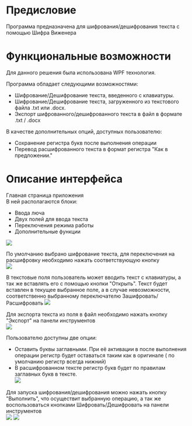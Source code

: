 # Предисловие
Программа предназначена для шифрования/дешифрования текста с помощью Шифра Виженера

# Функциональные возможности
Для данного решения была использована WPF технология.

Программа обладает следующими возможностями:  
- Шифрование/Дешифрование текста, введенного с клавиатуры.  
- Шифрование/Дешифрование текста, загруженного из текстового файла .txt или .docx.  
- Экспорт шифрованного/дешифрованного текста в файл в формате .txt / .docx  

В качестве дополнительных опций, доступных пользователю:  
- Сохранение регистра букв после выполнения операции  
- Перевод расшифрованного текста в формат регистра "Как в предложении."  

# Описание интерфейса
Главная страница приложения  
В ней располагаются блоки:  
- Ввода люча  
- Двух полей для ввода текста  
- Переключения режима работы  
- Дополнительные функции  

![](https://github.com/Mur-mur/Kurs_WPF/blob/master/Description%20Pictures/MainWindow.png)

По умолчанию выбрано шифрование текста, для переключения на расшифровку необходимо нажать соответствующую кнопку  
![](https://github.com/Mur-mur/Kurs_WPF/blob/master/Description%20Pictures/Change.png)

В текстовые поля пользователь может вводить текст с клавиатуры, а так же вставлять его с помощью кнопки "Открыть".
Текст будет вставлен в текущее выбранное поле, а в случае невозможности, соответственно выбранному переключателю Зашифровать/Расшифровать
![](https://github.com/Mur-mur/Kurs_WPF/blob/master/Description%20Pictures/Open.png)

Для экспорта текста из поля в файл необходимо нажать кнопку "Экспорт" на панели инструментов  
![](https://github.com/Mur-mur/Kurs_WPF/blob/master/Description%20Pictures/Export.png)

Пользователю доступны две опции:  
- Оставить буквы заглавными. При её активации в после выполнения операции регистр будет оставаться таким как в оригинале ( по умолчанию регистр всегда нижний)  
- В расшифрованном тексте регистр букв будет по правилам заглавных букв в тексте.  
![](https://github.com/Mur-mur/Kurs_WPF/blob/master/Description%20Pictures/Register.png)

Для запуска шифрования/дешифрования можно нажать кнопку "Выполнить", что осуществит выбранную операцию, а так же воспользоваться кнопками Шифровать/Дешифровать на панели инструментов  
![](https://github.com/Mur-mur/Kurs_WPF/blob/master/Description%20Pictures/Execute.png) ![](https://github.com/Mur-mur/Kurs_WPF/blob/master/Description%20Pictures/Encrypt-Decrypt.png) 

